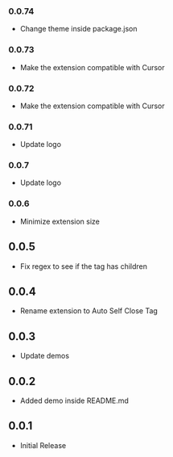 ### 0.0.74

- Change theme inside package.json

### 0.0.73

- Make the extension compatible with Cursor

### 0.0.72

- Make the extension compatible with Cursor

### 0.0.71

- Update logo

### 0.0.7

- Update logo

### 0.0.6

- Minimize extension size

## 0.0.5

- Fix regex to see if the tag has children

## 0.0.4

- Rename extension to Auto Self Close Tag

## 0.0.3

- Update demos

## 0.0.2

- Added demo inside README.md

## 0.0.1

- Initial Release
